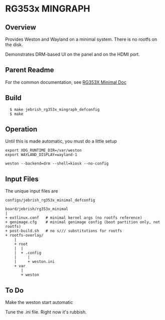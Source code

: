 # RG353x MINGRAPH

## Overview

Provides Weston and Wayland on a minimal system.  There is no rootfs on the disk.

Demonstrates DRM-based UI on the panel and on the HDMI port.

## Parent Readme

For the common documentation, see [RG353X Minimal Doc]( ../rg353x_minimal/readme.md)

## Build

```
  $ make jebrish_rg353x_mingraph_defconfig
  $ make
```

## Operation

Until this is made automatic, you must do a little setup


```
export XDG_RUNTIME_DIR=/var/weston
export WAYLAND_DISPLAY=wayland-1
```

```
weston --backend=drm --shell=kiosk --no-config
```

## Input Files

The unique input files are

```
configs/jebrish_rg353x_minimal_defconfig
```

```
board/jebrish/rg353x_minimal
|
+ extlinux.conf   # minimal kernel args (no rootfs reference)
+ genimage.cfg    # minimal genimage config (boot partition only, not rootfs)
+ post-build.sh   # no s/// substitutions for rootfs
+ rootfs-overlay/ 
    |
    + root    
    |  |
    |  + .config
    |     |
    |     + weston.ini
    + var
       |
       + weston 

```

## To Do

Make the weston start automatic

Tune the .ini file.  Right now it's rubbish.
